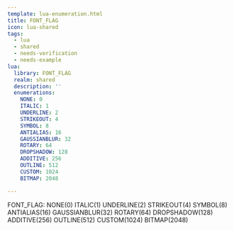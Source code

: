 ```yaml
---
template: lua-enumeration.html
title: FONT_FLAG
icon: lua-shared
tags:
  - lua
  - shared
  - needs-verification
  - needs-example
lua:
  library: FONT_FLAG
  realm: shared
  description: ''
  enumerations:
    NONE: 0
    ITALIC: 1
    UNDERLINE: 2
    STRIKEOUT: 4
    SYMBOL: 8
    ANTIALIAS: 16
    GAUSSIANBLUR: 32
    ROTARY: 64
    DROPSHADOW: 128
    ADDITIVE: 256
    OUTLINE: 512
    CUSTOM: 1024
    BITMAP: 2048

---
```


<div class="lua__search__keywords">
FONT_FLAG: NONE(0) ITALIC(1) UNDERLINE(2) STRIKEOUT(4) SYMBOL(8) ANTIALIAS(16) GAUSSIANBLUR(32) ROTARY(64) DROPSHADOW(128) ADDITIVE(256) OUTLINE(512) CUSTOM(1024) BITMAP(2048)
</div>
